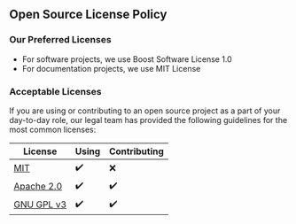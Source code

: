 ## Open Source License Policy

### Our Preferred Licenses

- For software projects, we use Boost Software License 1.0
- For documentation projects, we use MIT License

### Acceptable Licenses

If you are using or contributing to an open source project as a part of your day-to-day role, our legal team has provided the following guidelines for the most common  licenses:

|  License | Using |  Contributing |
| -------- | --------- |  ----------- |
| [MIT](https://choosealicense.com/licenses/mit/) | :heavy_check_mark: | :x: |
| [Apache 2.0](https://choosealicense.com/licenses/apache-2.0/) | :heavy_check_mark: | :heavy_check_mark: |
| [GNU  GPL v3](https://choosealicense.com/licenses/gpl-3.0/) | :heavy_check_mark: | :heavy_check_mark: |
